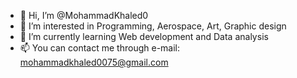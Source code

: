 - 👋 Hi, I’m @MohammadKhaled0
- 👀 I’m interested in Programming, Aerospace, Art, Graphic design
- 🌱 I’m currently learning Web development and Data analysis
- 📫 You can contact me through e-mail: mohammadkhaled0075@gmail.com
